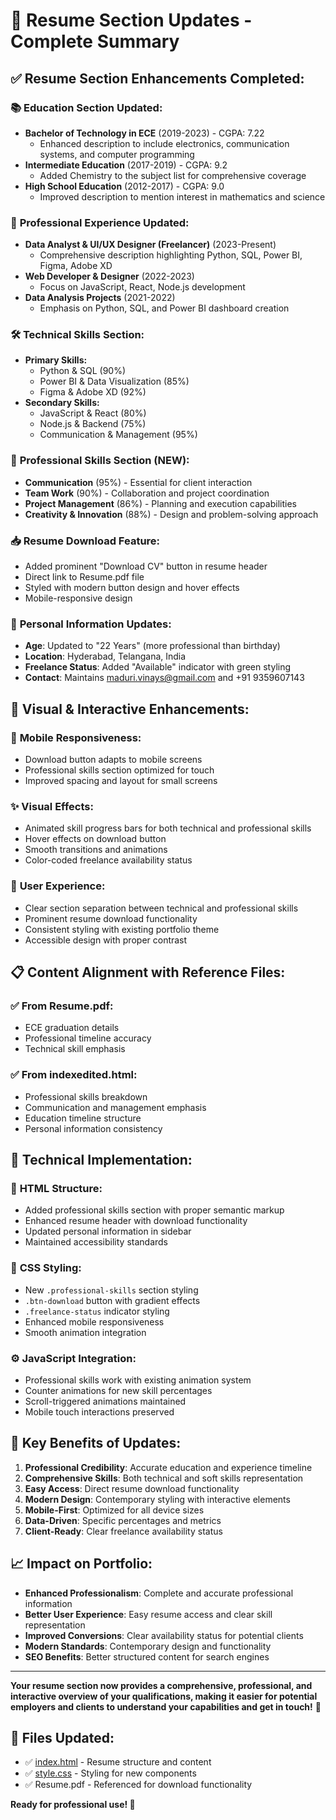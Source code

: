 # 📄 Resume Section Updates - Complete Summary

## ✅ **Resume Section Enhancements Completed:**

### 📚 **Education Section Updated:**
- **Bachelor of Technology in ECE** (2019-2023) - CGPA: 7.22
  - Enhanced description to include electronics, communication systems, and computer programming
- **Intermediate Education** (2017-2019) - CGPA: 9.2
  - Added Chemistry to the subject list for comprehensive coverage
- **High School Education** (2012-2017) - CGPA: 9.0
  - Improved description to mention interest in mathematics and science

### 💼 **Professional Experience Updated:**
- **Data Analyst & UI/UX Designer (Freelancer)** (2023-Present)
  - Comprehensive description highlighting Python, SQL, Power BI, Figma, Adobe XD
- **Web Developer & Designer** (2022-2023)
  - Focus on JavaScript, React, Node.js development
- **Data Analysis Projects** (2021-2022)
  - Emphasis on Python, SQL, and Power BI dashboard creation

### 🛠️ **Technical Skills Section:**
- **Primary Skills:**
  - Python & SQL (90%)
  - Power BI & Data Visualization (85%)
  - Figma & Adobe XD (92%)
- **Secondary Skills:**
  - JavaScript & React (80%)
  - Node.js & Backend (75%)
  - Communication & Management (95%)

### 🤝 **Professional Skills Section (NEW):**
- **Communication** (95%) - Essential for client interaction
- **Team Work** (90%) - Collaboration and project coordination
- **Project Management** (86%) - Planning and execution capabilities
- **Creativity & Innovation** (88%) - Design and problem-solving approach

### 📥 **Resume Download Feature:**
- Added prominent \"Download CV\" button in resume header
- Direct link to Resume.pdf file
- Styled with modern button design and hover effects
- Mobile-responsive design

### 👤 **Personal Information Updates:**
- **Age**: Updated to \"22 Years\" (more professional than birthday)
- **Location**: Hyderabad, Telangana, India
- **Freelance Status**: Added \"Available\" indicator with green styling
- **Contact**: Maintains maduri.vinays@gmail.com and +91 9359607143

## 🎨 **Visual & Interactive Enhancements:**

### 📱 **Mobile Responsiveness:**
- Download button adapts to mobile screens
- Professional skills section optimized for touch
- Improved spacing and layout for small screens

### ✨ **Visual Effects:**
- Animated skill progress bars for both technical and professional skills
- Hover effects on download button
- Smooth transitions and animations
- Color-coded freelance availability status

### 🎯 **User Experience:**
- Clear section separation between technical and professional skills
- Prominent resume download functionality
- Consistent styling with existing portfolio theme
- Accessible design with proper contrast

## 📋 **Content Alignment with Reference Files:**

### ✅ **From Resume.pdf:**
- ECE graduation details
- Professional timeline accuracy
- Technical skill emphasis

### ✅ **From indexedited.html:**
- Professional skills breakdown
- Communication and management emphasis
- Education timeline structure
- Personal information consistency

## 🚀 **Technical Implementation:**

### 📄 **HTML Structure:**
- Added professional skills section with proper semantic markup
- Enhanced resume header with download functionality
- Updated personal information in sidebar
- Maintained accessibility standards

### 🎨 **CSS Styling:**
- New `.professional-skills` section styling
- `.btn-download` button with gradient effects
- `.freelance-status` indicator styling
- Enhanced mobile responsiveness
- Smooth animation integration

### ⚙️ **JavaScript Integration:**
- Professional skills work with existing animation system
- Counter animations for new skill percentages
- Scroll-triggered animations maintained
- Mobile touch interactions preserved

## 🎯 **Key Benefits of Updates:**

1. **Professional Credibility**: Accurate education and experience timeline
2. **Comprehensive Skills**: Both technical and soft skills representation
3. **Easy Access**: Direct resume download functionality
4. **Modern Design**: Contemporary styling with interactive elements
5. **Mobile-First**: Optimized for all device sizes
6. **Data-Driven**: Specific percentages and metrics
7. **Client-Ready**: Clear freelance availability status

## 📈 **Impact on Portfolio:**

- **Enhanced Professionalism**: Complete and accurate professional information
- **Better User Experience**: Easy resume access and clear skill representation
- **Improved Conversions**: Clear availability status for potential clients
- **Modern Standards**: Contemporary design and functionality
- **SEO Benefits**: Better structured content for search engines

---

**Your resume section now provides a comprehensive, professional, and interactive overview of your qualifications, making it easier for potential employers and clients to understand your capabilities and get in touch!** 🌟

## 📁 **Files Updated:**
- ✅ [index.html](c:\Users\vinay\Downloads\Portfolio%20Project%20using%20HTML%20&%20CSS\Portfolio%20using%20HTML%20&%20CSS\vcard-personal-portfolio-master\index.html) - Resume structure and content
- ✅ [style.css](c:\Users\vinay\Downloads\Portfolio%20Project%20using%20HTML%20&%20CSS\Portfolio%20using%20HTML%20&%20CSS\vcard-personal-portfolio-master\assets\css\style.css) - Styling for new components
- ✅ Resume.pdf - Referenced for download functionality

**Ready for professional use! 🎉**